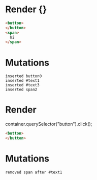 # Render {}
```html
<button>
</button>
<span>
  hi
</span>
```

# Mutations
```
inserted button0
inserted #text1
inserted #text3
inserted span2
```


# Render 
container.querySelector("button").click();

```html
<button>
</button>
```

# Mutations
```
removed span after #text1
```